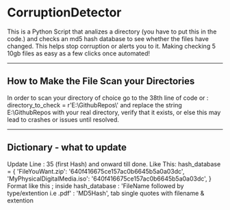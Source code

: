 # CorruptionDetector
This is a Python Script that analizes a directory (you have to put this in the code.) and checks an md5 hash database to see whether the files have changed. 
This helps stop corruption or alerts you to it. Making checking 5 10gb files as easy as a few clicks once automated!

--------------------------------------------------
How to Make the File Scan your Directories
--------------------------------------------------
In order to scan your directory of choice go to the 38th line of code or :
directory_to_check = r'E:\\GithubRepos\\'
and replace the string E:\\GithubRepos with your real directory, verify that it exists, or else this may lead to crashes or issues until resolved.

--------------------------------------------------
Dictionary - what to update
--------------------------------------------------

Update Line : 35 (first Hash) and onward till done.
Like This:
hash_database = {
    'FileYouWant.zip': '640f416675ce157ac0b6645b5a0a03dc',
    'MyPhysicalDigitalMedia.iso': '640f416675ce157ac0b6645b5a0a03dc',
}
Format like this ; inside hash_database :
  'FileName followed by type/extention i.e .pdf' : 'MD5Hash',
tab   single quotes with filename & extention
